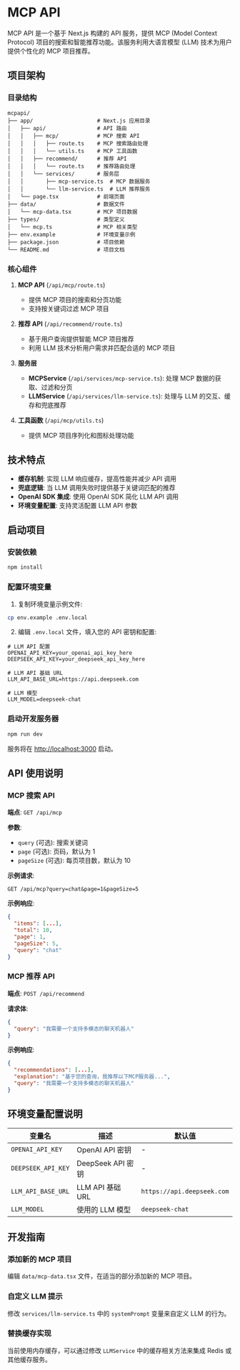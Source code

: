 # MCP API

MCP API 是一个基于 Next.js 构建的 API 服务，提供 MCP (Model Context Protocol) 项目的搜索和智能推荐功能。该服务利用大语言模型 (LLM) 技术为用户提供个性化的 MCP 项目推荐。

## 项目架构

### 目录结构

```
mcpapi/
├── app/                    # Next.js 应用目录
│   ├── api/                # API 路由
│   │   ├── mcp/            # MCP 搜索 API
│   │   │   ├── route.ts    # MCP 搜索路由处理
│   │   │   └── utils.ts    # MCP 工具函数
│   │   ├── recommend/      # 推荐 API
│   │   │   └── route.ts    # 推荐路由处理
│   │   └── services/       # 服务层
│   │       ├── mcp-service.ts  # MCP 数据服务
│   │       └── llm-service.ts  # LLM 推荐服务
│   └── page.tsx            # 前端页面
├── data/                   # 数据文件
│   └── mcp-data.tsx        # MCP 项目数据
├── types/                  # 类型定义
│   └── mcp.ts              # MCP 相关类型
├── env.example             # 环境变量示例
├── package.json            # 项目依赖
└── README.md               # 项目文档
```

### 核心组件

1. **MCP API** (`/api/mcp/route.ts`)
   - 提供 MCP 项目的搜索和分页功能
   - 支持按关键词过滤 MCP 项目

2. **推荐 API** (`/api/recommend/route.ts`)
   - 基于用户查询提供智能 MCP 项目推荐
   - 利用 LLM 技术分析用户需求并匹配合适的 MCP 项目

3. **服务层**
   - **MCPService** (`/api/services/mcp-service.ts`): 处理 MCP 数据的获取、过滤和分页
   - **LLMService** (`/api/services/llm-service.ts`): 处理与 LLM 的交互、缓存和兜底推荐

4. **工具函数** (`/api/mcp/utils.ts`)
   - 提供 MCP 项目序列化和图标处理功能

## 技术特点

- **缓存机制**: 实现 LLM 响应缓存，提高性能并减少 API 调用
- **兜底逻辑**: 当 LLM 调用失败时提供基于关键词匹配的推荐
- **OpenAI SDK 集成**: 使用 OpenAI SDK 简化 LLM API 调用
- **环境变量配置**: 支持灵活配置 LLM API 参数

## 启动项目

### 安装依赖

```bash
npm install
```

### 配置环境变量

1. 复制环境变量示例文件:

```bash
cp env.example .env.local
```

2. 编辑 `.env.local` 文件，填入您的 API 密钥和配置:

```
# LLM API 配置
OPENAI_API_KEY=your_openai_api_key_here
DEEPSEEK_API_KEY=your_deepseek_api_key_here

# LLM API 基础 URL
LLM_API_BASE_URL=https://api.deepseek.com

# LLM 模型
LLM_MODEL=deepseek-chat
```

### 启动开发服务器

```bash
npm run dev
```

服务将在 [http://localhost:3000](http://localhost:3000) 启动。

## API 使用说明

### MCP 搜索 API

**端点**: `GET /api/mcp`

**参数**:
- `query` (可选): 搜索关键词
- `page` (可选): 页码，默认为 1
- `pageSize` (可选): 每页项目数，默认为 10

**示例请求**:
```
GET /api/mcp?query=chat&page=1&pageSize=5
```

**示例响应**:
```json
{
  "items": [...],
  "total": 10,
  "page": 1,
  "pageSize": 5,
  "query": "chat"
}
```

### MCP 推荐 API

**端点**: `POST /api/recommend`

**请求体**:
```json
{
  "query": "我需要一个支持多模态的聊天机器人"
}
```

**示例响应**:
```json
{
  "recommendations": [...],
  "explanation": "基于您的查询，我推荐以下MCP服务器...",
  "query": "我需要一个支持多模态的聊天机器人"
}
```

## 环境变量配置说明

| 变量名 | 描述 | 默认值 |
|--------|------|--------|
| `OPENAI_API_KEY` | OpenAI API 密钥 | - |
| `DEEPSEEK_API_KEY` | DeepSeek API 密钥 | - |
| `LLM_API_BASE_URL` | LLM API 基础 URL | `https://api.deepseek.com` |
| `LLM_MODEL` | 使用的 LLM 模型 | `deepseek-chat` |

## 开发指南

### 添加新的 MCP 项目

编辑 `data/mcp-data.tsx` 文件，在适当的部分添加新的 MCP 项目。

### 自定义 LLM 提示

修改 `services/llm-service.ts` 中的 `systemPrompt` 变量来自定义 LLM 的行为。

### 替换缓存实现

当前使用内存缓存，可以通过修改 `LLMService` 中的缓存相关方法来集成 Redis 或其他缓存服务。
